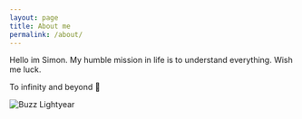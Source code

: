```yaml
---
layout: page
title: About me
permalink: /about/
---
```


Hello im Simon. My humble mission in life is to understand everything. Wish me luck.


To infinity and beyond :rocket:

![Buzz Lightyear](/assets//buzz.jpg)
